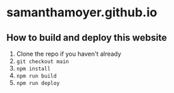# samanthamoyer.github.io

## How to build and deploy this website

1. Clone the repo if you haven't already
1. `git checkout main`
1. `npm install`
1. `npm run build`
1. `npm run deploy`